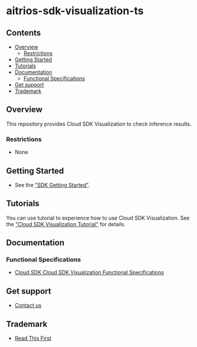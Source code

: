 ﻿# aitrios-sdk-visualization-ts
 
## Contents <!-- omit in toc -->
- [Overview](#overview)
  - [Restrictions](#restrictions)
- [Getting Started](#getting-started)
- [Tutorials](#tutorials)
- [Documentation](#documentation)
  - [Functional Specifications](#functional-specifications)
- [Get support](#get-support)
- [Trademark](#trademark)

## Overview
This repository provides Cloud SDK Visualization to check inference results.<br>

### Restrictions
- None

## Getting Started
- See the ["SDK Getting Started"]( https://developer.aitrios.sony-semicon.com/development-guides/get-started/setup-dev/).

## Tutorials
You can use tutorial to experience how to use Cloud SDK Visualization.
See the ["Cloud SDK Visualization Tutorial"](https://developer.aitrios.sony-semicon.com/development-guides/tutorials/cloud-sdk/) for details.

## Documentation
### Functional Specifications
- [Cloud SDK Cloud SDK Visualization Functional Specifications](https://github.com/SonySemiconductorSolutions/aitrios-sdk-visualization-ts/blob/main/docs/development-docs/CloudSDK_FuncSpec_Visualization.pdf)

## Get support
- [Contact us](https://developer.aitrios.sony-semicon.com/contact-us/)

## Trademark
- [Read This First](https://developer.aitrios.sony-semicon.com/development-guides/documents/manuals/)


